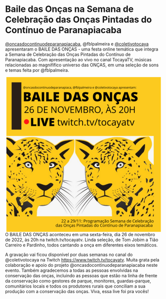 # Baile das Onças na Semana de Celebração das Onças Pintadas do Contínuo de Paranapiacaba

[@oncasdocontinuodeparanapiacaba](<https://www.instagram.com/oncasdocontinuodeparanapiacaba/>), @fblpalmeira e [@coletivotocaya](https://www.instagram.com/coletivotocaya/) apresentaram o BAILE DAS ONÇAS - uma festa online temática que integra a Semana de Celebração das Onças Pintadas do Contínuo de Paranapiacaba. Com apresentação ao vivo no canal TocayaTV, músicas relacionadas ao magnifífico universo das ONÇAS, em uma seleção de sons e temas feita por @fblpalmeira.

<img src="https://github.com/fblpalmeira/Baile_das_Oncas/blob/main/data/BAILE%20DAS%20ONCAS.png" align="right" width = "500px"/>

O BAILE DAS ONÇAS aconteceu em uma sexta-feira, dia 26 de novembro de 2022, às 20h na twitch.tv/tocayatv. Linda seleção, de Tom Jobim a Tião Carreiro e Pardinho, todos cantando a onça em diferentes eixos temáticos. 

A gravação vai ficou disponível por duas semanas no canal do @coletivotocaya na Twitch <https://www.twitch.tv/tocayatv>. Muita grata pela colaboração e apoio do projeto @oncasdocontinuodeparanapiacaba neste evento. Também agradecemos a todas as pessoas envolvidas na conservação das onças, incluindo as pessoas que estão na linha de frente da conservação como gestores de parque, monitores, guardas-parque, comunitários locais e todos os produtores rurais que conciliam a sua produção com a conservação das onças. Viva, essa live foi pra vocês!
